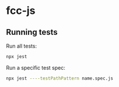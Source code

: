 # fcc-js

## Running tests

Run all tests:

```bash
npx jest
```

Run a specific test spec:

```bash
npx jest ----testPathPattern name.spec.js
```
